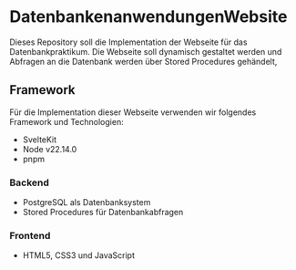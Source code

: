 # DatenbankenanwendungenWebsite

Dieses Repository soll die Implementation der Webseite für das Datenbankpraktikum.
Die Webseite soll dynamisch gestaltet werden und Abfragen an die Datenbank werden über Stored Procedures gehändelt,

## Framework

Für die Implementation dieser Webseite verwenden wir folgendes Framework und Technologien:

- SvelteKit
- Node v22.14.0
- pnpm

### Backend
- PostgreSQL als Datenbanksystem
- Stored Procedures für Datenbankabfragen

### Frontend
- HTML5, CSS3 und JavaScript
